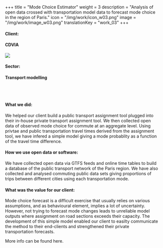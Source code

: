 +++
title = "Mode Choice Estimator"
weight = 3
description = "Analysis of open data crossed with transportation model data to forecast mode choice in the region of Paris."
icon = "/img/work/icon_w03.png"
image = "/img/work/image_w03.png"
translationKey = "work_03"
+++


<div class="row">
	<div class="col-sm-3"><h4>Client:</h4></div>
	<div class="col-sm-3"> <h4><a><href = "http://www.cdvia.fr/">CDVIA</a> </h4> </div>
	<div class="col-sm-3"><a><href = "http://www.cdvia.fr/"/> <img src="/img/clients/icon_cdvia.png" /></a></div>
</div>	

<div class="row">
	<div class="col-sm-3"><h4>Sector:</h4></div>
	<div class="col-sm-3"> <h4>Transport modelling</div>
	<div class="col-sm-3"></div>
</div>	

<br></br>
<h4>What we did:</h4> 
<p>
We helped our client build a public transport assignment tool plugged into their in-house private transport assignment tool. We then collected open data of observed mode choice for commute at an aggregate level. Using privtae and public transportation travel times derived from the assignment tool, we have infered a simple model giving a mode probablity as a function of the travel time difference. 
</p>

<h4>How we use open data or software:</h4>
<p>
We have collected open data via GTFS feeds and online time tables to build a database of the public transport network of the Paris region. We have also collected and analysed commuting public data sets giving proportions of trips between different cities using each transportation mode.
</p>

<h4>What was the value for our client:</h4>
<p>
Mode choice forecast is a difficult exercise that usually relies on various assumptions, and as behavioural element, implies a lot of uncertainty. However, not trying to forecast mode changes leads to unreliable model outputs where assignment on road sections exceeds their capacity. The development of this simple model enabled our client to easilty communicate the method to their end-clients and strengthened their private transportation forecasts.
</p>

<p>
More info can be found <a><href = "http://www.cdvia.fr/fr/actualites/report-modal-vptc">here</a>.
</p>



